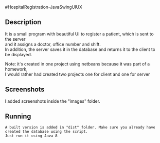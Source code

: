 #HospitalRegistration-JavaSwingUIUX


## Description
It is a small program with beautiful UI to register a patient, which is sent to the server   
and it assigns a doctor, office number and shift.  
In addition, the server saves it in the database and returns it to the client to be displayed.

Note: it's created in one project using netbeans because it was part of a homework,  
I would rather had created two projects one for client and one for server

## Screenshots
I added screenshots inside the "images" folder.

## Running
```
A built version is added in "dist" folder. Make sure you already have created the database using the script.
Just run it using Java 8
```